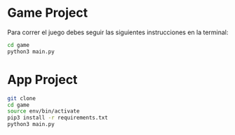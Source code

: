 # Game Project

Para correr el juego debes seguir las siguientes instrucciones en la terminal:

```sh
cd game
python3 main.py
```


# App Project

```sh
git clone
cd game
source env/bin/activate
pip3 install -r requirements.txt
python3 main.py
```